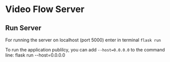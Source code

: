 # Video Flow Server

## Run Server

For running the server on localhost (port 5000) enter in terminal `flask run`

To run the application publilcy, you can add `--host=0.0.0.0` to the command line:
    flask run --host=0.0.0.0

